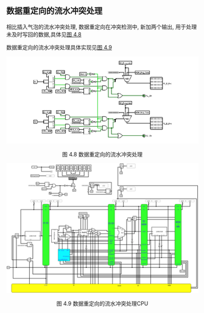 ## 数据重定向的流水冲突处理
相比插入气泡的流水冲突处理, 数据重定向在冲突检测中, 新加两个输出, 用于处理未及时写回的数据,具体见[图 4.8](#conflict1)

数据重定向的流水冲突处理具体实现见[图 4.9](#conflict_bypass)

![conflict1](./pic/4.8.png)
<center><span id="conflict1">图 4.8 数据重定向的流水冲突处理</span></center>

![conflict_bypass](./pic/4.9.png)
<center><span id="conflict_bypass">图 4.9 数据重定向的流水冲突处理CPU</span></center>
